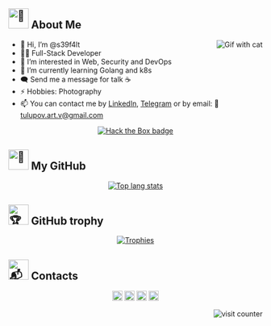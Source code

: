 <h2><img width="40px" height="40px" src="https://www.freecodecamp.org/news/content/images/size/w2000/2019/08/octo.png" alt="🌟" /> About Me</h2>
<p>
<img align="right" src="https://media.tenor.com/WsDRTInPyNkAAAAM/laptop.gif" alt="Gif with cat" />
<ul>
    <li>👋 Hi, I’m @s39f4lt</li>
    <li>👨‍💻 Full-Stack Developer</li>
    <li>👀 I’m interested in Web, Security and DevOps</li>
    <li>🌱 I’m currently learning Golang and k8s</li>
    <li>🗨️ Send me a message for talk ☕</li>
    <li>⚡ Hobbies: Photography</li>
    <li>📫 You can contact me by <a href="https://www.linkedin.com/in/tulupov-art-v" target="_blank">LinkedIn</a>, <a href="https://t.me/tulupovartem" target="_blank">Telegram</a> or by email: 💼 <a href="mailto:https://tulupov.art.v@gmail.com" target="_blank">tulupov.art.v@gmail.com</a></li>
</ul>
</p>
<p align="center"><a href="https://app.hackthebox.com/users/1277305" target="_blank"><img src="https://www.hackthebox.com/badge/image/1277305" alt="Hack the Box badge" /></a></p>

<h2><img width="40px" height="40px" src="https://github.githubassets.com/images/modules/logos_page/Octocat.png" alt="💾" /> My GitHub</h2>
<p align="center">
<a href="https://github.com/s39f4lt" target="_blank"><img src="https://github-readme-stats.vercel.app/api/top-langs/?username=s39f4lt&show_icons=true&theme=transparent" alt="Top lang stats" /></a>
</p>

<h2><img width="40px" height="40px" src="https://icons.iconarchive.com/icons/artcore-illustrations/artcore-4/512/github-icon.png" alt="🏆" /> GitHub trophy</h2>
<p align="center">
<a href="https://github.com/s39f4lt" target="_blank"><img src="https://github-profile-trophy.vercel.app/?username=s39f4lt&theme=onedark&column=5" alt="Trophies" /></a>
</p>

<h2><img width="40px" height="40px" src="https://octodex.github.com/images/minion.png" alt="📬" /> Contacts</h2>
<p align="center">
        <a href="https://t.me/tulupovartem" target="_blank"><img width="20px" height="20px" src="https://telegra.ph/file/26d2289b53f2b5f183a49.png" alt="Telegram" /></a>
<a href="mailto:https://tulupov.art.v@gmail.com" target="_blank"><img width="20px" height="20px" src="https://img.icons8.com/color/48/000000/gmail--v2.png" alt="GMail" /></a>
<a href="https://www.linkedin.com/in/tulupov-art-v" target="_blank"><img width="20px" height="20px" src="https://raw.githubusercontent.com/rahuldkjain/github-profile-readme-generator/master/src/images/icons/Social/linked-in-alt.svg" alt="LinkedIn" /></a>
<a href="https://www.reddit.com/user/t1mmik" target="_blank"><img width="20px" height="20px" src="https://images.vexels.com/media/users/3/141097/isolated/lists/b9ae06c09f2ef921415cef871e7aa9c2-reddit-distorted-round-icon.png" alt="Reddit" /></a>
</p>
<a href="https://github.com/s39f4lt" target="_blank"><img align="right" src="https://visitcount.itsvg.in/api?id=s39f4lt&label=Profile%20Views&color=1&pretty=true" alt="visit counter" /></a>
